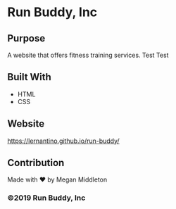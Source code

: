# Run Buddy, Inc

## Purpose
A website that offers fitness training services. Test Test

## Built With
* HTML
* CSS

## Website
https://lernantino.github.io/run-buddy/

## Contribution
Made with ❤️ by Megan Middleton

### ©️2019 Run Buddy, Inc 
